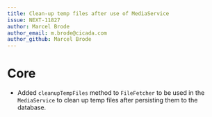 ```yaml
---
title: Clean-up temp files after use of MediaService
issue: NEXT-11827
author: Marcel Brode
author_email: m.brode@cicada.com
author_github: Marcel Brode
---
```

# Core
* Added `cleanupTempFiles` method to `FileFetcher` to be used in the `MediaService` to clean up temp files after persisting them to the database.
